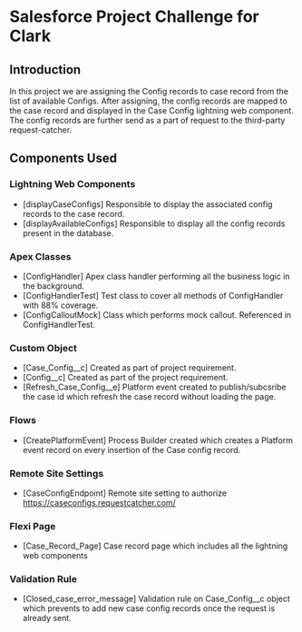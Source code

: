 # Salesforce Project Challenge for Clark

## Introduction
In this project we are assigning the Config records to case record from the list of available Configs.
After assigning, the config records are mapped to the case record and displayed in the Case Config lightning web component.
The config records are further send as a part of request to the third-party request-catcher.

## Components Used

### Lightning Web Components

- [displayCaseConfigs] Responsible to display the associated config records to the case record.
- [displayAvailableConfigs] Responsible to display all the config records present in the database.

### Apex Classes

- [ConfigHandler] Apex class handler performing all the business logic in the background.
- [ConfigHandlerTest] Test class to cover all methods of ConfigHandler with 88% coverage.
- [ConfigCalloutMock]  Class which performs mock callout. Referenced in ConfigHandlerTest.

### Custom Object

- [Case_Config__c] Created as part of project requirement.
- [Config__c] Created as part of the project requirement.
- [Refresh_Case_Config__e] Platform event created to publish/subcsribe the case id which refresh the case record without loading the page.

### Flows

- [CreatePlatformEvent] Process Builder created which creates a Platform event record on every insertion of the Case config record.

### Remote Site Settings

- [CaseConfigEndpoint] Remote site setting to authorize https://caseconfigs.requestcatcher.com/

### Flexi Page

- [Case_Record_Page] Case record page which includes all the lightning web components

### Validation Rule

- [Closed_case_error_message] Validation rule on Case_Config__c object which prevents to add new case config records once the request is already sent.
